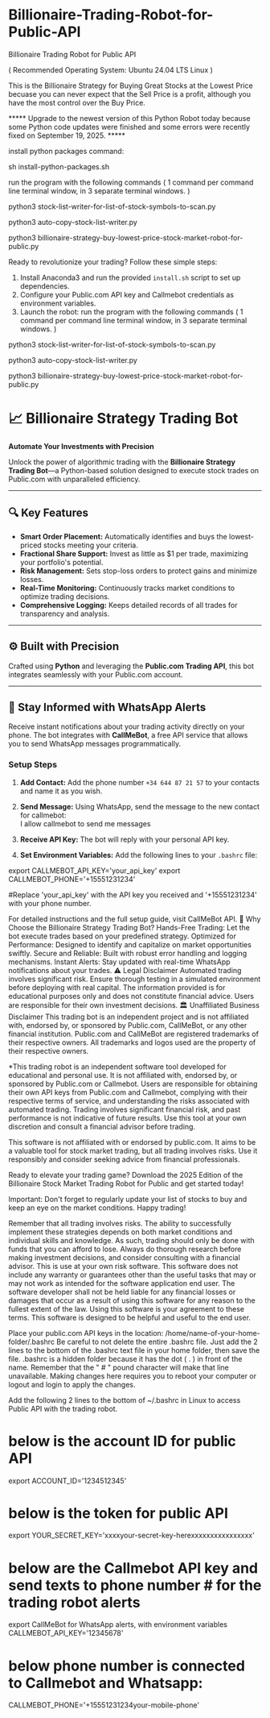 # Billionaire-Trading-Robot-for-Public-API
Billionaire Trading Robot for Public API

( Recommended Operating System: Ubuntu 24.04 LTS Linux ) 

This is the Billionaire Strategy for Buying Great Stocks at the Lowest Price becuase you can never expect that the Sell Price is a profit, although you have the most control over the Buy Price.

***** Upgrade to the newest version of this Python Robot today because some Python code updates were finished and some errors were recently fixed on September 19, 2025. *****

install python packages command: 

sh install-python-packages.sh

run the program with the following commands ( 1 command per command line terminal window, in 3 separate terminal windows. )

python3 stock-list-writer-for-list-of-stock-symbols-to-scan.py

python3 auto-copy-stock-list-writer.py

python3 billionaire-strategy-buy-lowest-price-stock-market-robot-for-public.py

Ready to revolutionize your trading? Follow these simple steps:
1. Install Anaconda3 and run the provided `install.sh` script to set up dependencies.
2. Configure your Public.com API key and Callmebot credentials as environment variables.
3. Launch the robot:
run the program with the following commands ( 1 command per command line terminal window, in 3 separate terminal windows. )

python3 stock-list-writer-for-list-of-stock-symbols-to-scan.py

python3 auto-copy-stock-list-writer.py

python3 billionaire-strategy-buy-lowest-price-stock-market-robot-for-public.py

# 📈 Billionaire Strategy Trading Bot

**Automate Your Investments with Precision**  

Unlock the power of algorithmic trading with the **Billionaire Strategy Trading Bot**—a Python-based solution designed to execute stock trades on Public.com with unparalleled efficiency.

---

## 🔍 Key Features

- **Smart Order Placement:** Automatically identifies and buys the lowest-priced stocks meeting your criteria.  
- **Fractional Share Support:** Invest as little as $1 per trade, maximizing your portfolio's potential.  
- **Risk Management:** Sets stop-loss orders to protect gains and minimize losses.  
- **Real-Time Monitoring:** Continuously tracks market conditions to optimize trading decisions.  
- **Comprehensive Logging:** Keeps detailed records of all trades for transparency and analysis.  

---

## ⚙️ Built with Precision

Crafted using **Python** and leveraging the **Public.com Trading API**, this bot integrates seamlessly with your Public.com account.

---

## 📲 Stay Informed with WhatsApp Alerts

Receive instant notifications about your trading activity directly on your phone. The bot integrates with **CallMeBot**, a free API service that allows you to send WhatsApp messages programmatically.

### Setup Steps

1. **Add Contact:** Add the phone number `+34 644 87 21 57` to your contacts and name it as you wish.  
2. **Send Message:** Using WhatsApp, send the message to the new contact for callmebot:  
I allow callmebot to send me messages
  
3. **Receive API Key:** The bot will reply with your personal API key.  
4. **Set Environment Variables:** Add the following lines to your `.bashrc` file:  

export CALLMEBOT_API_KEY='your_api_key'
export CALLMEBOT_PHONE='+15551231234'


#Replace 'your_api_key' with the API key you received and '+15551231234' with your phone number.

For detailed instructions and the full setup guide, visit CallMeBot API.
🚀 Why Choose the Billionaire Strategy Trading Bot?
Hands-Free Trading: Let the bot execute trades based on your predefined strategy.
Optimized for Performance: Designed to identify and capitalize on market opportunities swiftly.
Secure and Reliable: Built with robust error handling and logging mechanisms.
Instant Alerts: Stay updated with real-time WhatsApp notifications about your trades.
⚠️ Legal Disclaimer
Automated trading involves significant risk. Ensure thorough testing in a simulated environment before deploying with real capital. The information provided is for educational purposes only and does not constitute financial advice. Users are responsible for their own investment decisions.
🏛️ Unaffiliated Business Disclaimer
This trading bot is an independent project and is not affiliated with, endorsed by, or sponsored by Public.com, CallMeBot, or any other financial institution. Public.com and CallMeBot are registered trademarks of their respective owners. All trademarks and logos used are the property of their respective owners.

*This trading robot is an independent software tool developed for educational and personal use. It is not affiliated with, endorsed by, or sponsored by Public.com or Callmebot. Users are responsible for obtaining their own API keys from Public.com and Callmebot, complying with their respective terms of service, and understanding the risks associated with automated trading. Trading involves significant financial risk, and past performance is not indicative of future results. Use this tool at your own discretion and consult a financial advisor before trading. 

This software is not affiliated with or endorsed by public.com. It aims to be a valuable tool for stock market trading, but all trading involves risks. Use it responsibly and consider seeking advice from financial professionals.

Ready to elevate your trading game? Download the 2025 Edition of the Billionaire Stock Market Trading Robot for Public and get started today!

Important: Don't forget to regularly update your list of stocks to buy and keep an eye on the market conditions. Happy trading!

Remember that all trading involves risks. The ability to successfully implement these strategies depends on both market conditions and individual skills and knowledge. As such, trading should only be done with funds that you can afford to lose. Always do thorough research before making investment decisions, and consider consulting with a financial advisor. This is use at your own risk software. This software does not include any warranty or guarantees other than the useful tasks that may or may not work as intended for the software application end user. The software developer shall not be held liable for any financial losses or damages that occur as a result of using this software for any reason to the fullest extent of the law. Using this software is your agreement to these terms. This software is designed to be helpful and useful to the end user.

Place your public.com API keys in the location: /home/name-of-your-home-folder/.bashrc Be careful to not delete the entire .bashrc file. Just add the 2 lines to the bottom of the .bashrc text file in your home folder, then save the file. .bashrc is a hidden folder because it has the dot ( . ) in front of the name. Remember that the " # " pound character will make that line unavailable. 
Making changes here requires you to reboot your computer or logout and login to apply the changes.

Add the following 2 lines to the bottom of ~/.bashrc in Linux to access Public API with the trading robot. 

# below is the account ID for public API
export ACCOUNT_ID='1234512345'
# below is the token for public API
export YOUR_SECRET_KEY='xxxxyour-secret-key-herexxxxxxxxxxxxxxxx'

# below are the Callmebot API key and send texts to phone number # for the trading robot alerts

export CallMeBot for WhatsApp alerts, with environment variables CALLMEBOT_API_KEY='12345678'

# below phone number is connected to Callmebot and Whatsapp:
CALLMEBOT_PHONE='+15551231234your-mobile-phone'

